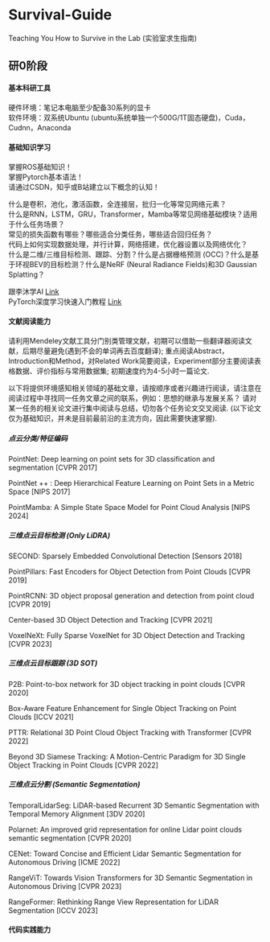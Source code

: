 # Survival-Guide
Teaching You How to Survive in the Lab (实验室求生指南)

## 研0阶段

#### 基本科研工具
硬件环境：笔记本电脑至少配备30系列的显卡    
软件环境：双系统Ubuntu (ubuntu系统单独一个500G/1T固态硬盘)，Cuda，Cudnn，Anaconda

#### 基础知识学习
掌握ROS基础知识！      
掌握Pytorch基本语法！       
请通过CSDN，知乎或B站建立以下概念的认知！       

什么是卷积，池化，激活函数，全连接层，批归一化等常见网络元素？     
什么是RNN，LSTM，GRU，Transformer，Mamba等常见网络基础模块？适用于什么任务场景？    
常见的损失函数有哪些？哪些适合分类任务，哪些适合回归任务？              
代码上如何实现数据处理，并行计算，网络搭建，优化器设置以及网络优化？        
什么是二维/三维目标检测、跟踪、分割？什么是占据栅格预测 (OCC)？什么是基于环视BEV的目标检测？什么是NeRF (Neural Radiance Fields)和3D Gaussian Splatting？

跟李沐学AI [Link](https://space.bilibili.com/1567748478/channel/seriesdetail?sid=358497)    
PyTorch深度学习快速入门教程 [Link](https://www.bilibili.com/video/BV1hE411t7RN/?spm_id_from=333.337.search-card.all.click&vd_source=fa42d88ec19eff6dbea9dd604c15f925)

#### 文献阅读能力
请利用Mendeley文献工具分门别类管理文献，初期可以借助一些翻译器阅读文献，后期尽量避免(遇到不会的单词再去百度翻译); 重点阅读Abstract，Introduction和Method，对Related Work简要阅读，Experiment部分主要阅读表格数据、评价指标与常用数据集; 初期速度约为4-5小时一篇论文.     

以下将提供环境感知相关领域的基础文章，请按顺序或者兴趣进行阅读，请注意在阅读过程中寻找同一任务文章之间的联系，例如：思想的继承与发展关系？ 请对某一任务的相关论文进行集中阅读与总结，切勿各个任务论文交叉阅读. (以下论文仅为基础知识，并未是目前最前沿的主流方向，因此需要快速掌握).        
##### 点云分类/特征编码
PointNet: Deep learning on point sets for 3D classification and segmentation [CVPR 2017]

PointNet ++ : Deep Hierarchical Feature Learning on Point Sets in a Metric Space [NIPS 2017]

PointMamba: A Simple State Space Model for Point Cloud Analysis [NIPS 2024]

##### 三维点云目标检测 (Only LiDRA)

SECOND: Sparsely Embedded Convolutional Detection [Sensors 2018]

PointPillars: Fast Encoders for Object Detection from Point Clouds [CVPR 2019]

PointRCNN: 3D object proposal generation and detection from point cloud [CVPR 2019]

Center-based 3D Object Detection and Tracking [CVPR 2021]

VoxelNeXt: Fully Sparse VoxelNet for 3D Object Detection and Tracking [CVPR 2023]

##### 三维点云目标跟踪 (3D SOT)

P2B: Point-to-box network for 3D object tracking in point clouds [CVPR 2020]

Box-Aware Feature Enhancement for Single Object Tracking on Point Clouds [ICCV 2021]

PTTR: Relational 3D Point Cloud Object Tracking with Transformer [CVPR 2022]

Beyond 3D Siamese Tracking: A Motion-Centric Paradigm for 3D Single Object Tracking in Point Clouds [CVPR 2022]

##### 三维点云分割 (Semantic Segmentation)

TemporalLidarSeg: LiDAR-based Recurrent 3D Semantic Segmentation with Temporal Memory Alignment [3DV 2020]

Polarnet: An improved grid representation for online Lidar point clouds semantic segmentation [CVPR 2020]

CENet: Toward Concise and Efficient Lidar Semantic Segmentation for Autonomous Driving [ICME 2022]

RangeViT: Towards Vision Transformers for 3D Semantic Segmentation in Autonomous Driving [CVPR 2023]

RangeFormer: Rethinking Range View Representation for LiDAR Segmentation [ICCV 2023]

#### 代码实践能力
